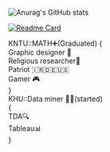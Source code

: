 
![Anurag's GitHub stats](https://github-readme-stats.vercel.app/api?username=Arminsbss&show_icons=true&theme=Gradient)   

[![Readme Card](https://github-readme-stats.vercel.app/api/pin/?username=anuraghazra&repo=github-readme-stats)]([https://github.com/anuraghazra/github-readme-stats](https://github.com/Arminsbss/tumor-classification))


KNTU::MATH➕(Graduated) 
{  
Graphic designer 🍥  
Religious researcher🛐  
Patriot 🇮🇷🇩🇪🇺🇸  
Gamer 🎮  
}  
KHU::Data miner 👨‍💻(started)  
{  
TDA🔍  
Tableau📊  
}   

<!---
Arminsbss/Arminsbss is a ✨ special ✨ repository because its `README.md` (this file) appears on your GitHub profile.
You can click the Preview link to take a look at your changes.
--->
